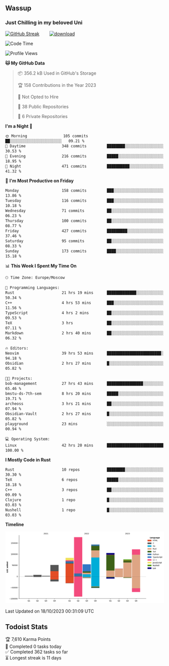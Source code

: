 ## Wassup 
### Just Chilling in my beloved Uni 

<!--
-->

[![GitHub Streak](http://github-readme-streak-stats.herokuapp.com?user=archeoss&theme=shades-of-purple&hide_border=true&date_format=j%20M%5B%20Y%5D)](https://git.io/streak-stats)&nbsp;&nbsp;&nbsp;&nbsp;&nbsp;&nbsp;&nbsp;&nbsp;[![download](https://user-images.githubusercontent.com/68448737/147796309-d8b65b1d-4dde-40d9-b03a-2b42aaa6cd43.jpeg)
](http://bmstu.ru/)

<!--START_SECTION:waka-->
![Code Time](http://img.shields.io/badge/Code%20Time-1%2C919%20hrs%204%20mins-blue)

![Profile Views](http://img.shields.io/badge/Profile%20Views-55-blue)

**🐱 My GitHub Data** 

> 📦 356.2 kB Used in GitHub's Storage 
 > 
> 🏆 158 Contributions in the Year 2023
 > 
> 🚫 Not Opted to Hire
 > 
> 📜 38 Public Repositories 
 > 
> 🔑 6 Private Repositories 
 > 
**I'm a Night 🦉** 

```text
🌞 Morning                105 commits         ██░░░░░░░░░░░░░░░░░░░░░░░   09.21 % 
🌆 Daytime                348 commits         ████████░░░░░░░░░░░░░░░░░   30.53 % 
🌃 Evening                216 commits         █████░░░░░░░░░░░░░░░░░░░░   18.95 % 
🌙 Night                  471 commits         ██████████░░░░░░░░░░░░░░░   41.32 % 
```
📅 **I'm Most Productive on Friday** 

```text
Monday                   158 commits         ███░░░░░░░░░░░░░░░░░░░░░░   13.86 % 
Tuesday                  116 commits         ███░░░░░░░░░░░░░░░░░░░░░░   10.18 % 
Wednesday                71 commits          ██░░░░░░░░░░░░░░░░░░░░░░░   06.23 % 
Thursday                 100 commits         ██░░░░░░░░░░░░░░░░░░░░░░░   08.77 % 
Friday                   427 commits         █████████░░░░░░░░░░░░░░░░   37.46 % 
Saturday                 95 commits          ██░░░░░░░░░░░░░░░░░░░░░░░   08.33 % 
Sunday                   173 commits         ████░░░░░░░░░░░░░░░░░░░░░   15.18 % 
```


📊 **This Week I Spent My Time On** 

```text
🕑︎ Time Zone: Europe/Moscow

💬 Programming Languages: 
Rust                     21 hrs 19 mins      █████████████░░░░░░░░░░░░   50.34 % 
C++                      4 hrs 53 mins       ███░░░░░░░░░░░░░░░░░░░░░░   11.56 % 
TypeScript               4 hrs 2 mins        ██░░░░░░░░░░░░░░░░░░░░░░░   09.53 % 
TeX                      3 hrs               ██░░░░░░░░░░░░░░░░░░░░░░░   07.11 % 
Markdown                 2 hrs 40 mins       ██░░░░░░░░░░░░░░░░░░░░░░░   06.32 % 

🔥 Editors: 
Neovim                   39 hrs 53 mins      ████████████████████████░   94.18 % 
Obsidian                 2 hrs 27 mins       █░░░░░░░░░░░░░░░░░░░░░░░░   05.82 % 

🐱‍💻 Projects: 
bob-management           27 hrs 43 mins      ████████████████░░░░░░░░░   65.46 % 
bmstu-ds-7th-sem         8 hrs 20 mins       █████░░░░░░░░░░░░░░░░░░░░   19.71 % 
archeoss                 3 hrs 21 mins       ██░░░░░░░░░░░░░░░░░░░░░░░   07.94 % 
Obsidian-Vault           2 hrs 27 mins       █░░░░░░░░░░░░░░░░░░░░░░░░   05.82 % 
playground               23 mins             ░░░░░░░░░░░░░░░░░░░░░░░░░   00.94 % 

💻 Operating System: 
Linux                    42 hrs 20 mins      █████████████████████████   100.00 % 
```

**I Mostly Code in Rust** 

```text
Rust                     10 repos            ████████░░░░░░░░░░░░░░░░░   30.30 % 
TeX                      6 repos             █████░░░░░░░░░░░░░░░░░░░░   18.18 % 
C++                      3 repos             ██░░░░░░░░░░░░░░░░░░░░░░░   09.09 % 
Clojure                  1 repo              █░░░░░░░░░░░░░░░░░░░░░░░░   03.03 % 
Nushell                  1 repo              █░░░░░░░░░░░░░░░░░░░░░░░░   03.03 % 
```



**Timeline**

![Lines of Code chart](https://raw.githubusercontent.com/archeoss/archeoss/master/assets/bar_graph.png)


 Last Updated on 18/10/2023 00:31:09 UTC
<!--END_SECTION:waka-->

## Todoist Stats

<!-- TODO-IST:START -->
🏆  7,610 Karma Points           
🌸  Completed 0 tasks today           
✅  Completed 362 tasks so far           
⏳  Longest streak is 11 days
<!-- TODO-IST:END -->
